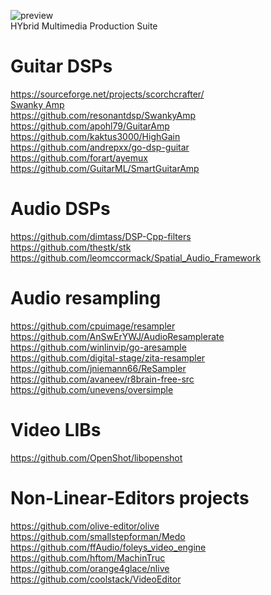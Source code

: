 ![preview](http://www.forart.it/progetti/HyMPS/logo.png)<br>
HYbrid Multimedia Production Suite

# Guitar DSPs
https://sourceforge.net/projects/scorchcrafter/<br>
[Swanky Amp](https://github.com/resonantdsp/SwankyAmp#swanky-amp)<br>
https://github.com/resonantdsp/SwankyAmp<br>
https://github.com/apohl79/GuitarAmp<br>
https://github.com/kaktus3000/HighGain<br>
https://github.com/andrepxx/go-dsp-guitar<br>
https://github.com/forart/ayemux<br>
https://github.com/GuitarML/SmartGuitarAmp<br>
    
# Audio DSPs
https://github.com/dimtass/DSP-Cpp-filters<br>
https://github.com/thestk/stk<br>
https://github.com/leomccormack/Spatial_Audio_Framework<br>

# Audio resampling
https://github.com/cpuimage/resampler<br>
https://github.com/AnSwErYWJ/AudioResamplerate<br>
https://github.com/winlinvip/go-aresample<br>
https://github.com/digital-stage/zita-resampler<br>
https://github.com/jniemann66/ReSampler<br>
https://github.com/avaneev/r8brain-free-src<br>
https://github.com/unevens/oversimple<br>



# Video LIBs
https://github.com/OpenShot/libopenshot<br>

# Non-Linear-Editors projects
https://github.com/olive-editor/olive<br>
https://github.com/smallstepforman/Medo<br>
https://github.com/ffAudio/foleys_video_engine<br>
https://github.com/hftom/MachinTruc<br>
https://github.com/orange4glace/nlive<br>
https://github.com/coolstack/VideoEditor<br>

    
